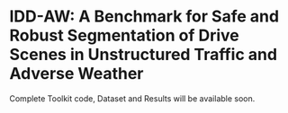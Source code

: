# IDD-AW: A Benchmark for Safe and Robust Segmentation of Drive Scenes in Unstructured Traffic and Adverse Weather
Complete Toolkit code, Dataset and Results will be available soon. 
